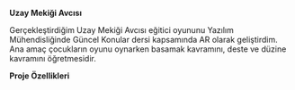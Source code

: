 ****Uzay Mekiği Avcısı****

Gerçekleştirdiğim Uzay Mekiği Avcısı eğitici oyununu Yazılım
Mühendisliğinde Güncel Konular dersi kapsamında AR olarak geliştirdim.
Ana amaç çocukların oyunu oynarken basamak kavramını, deste ve düzine
kavramını öğretmesidir.

****Proje Özellikleri****
